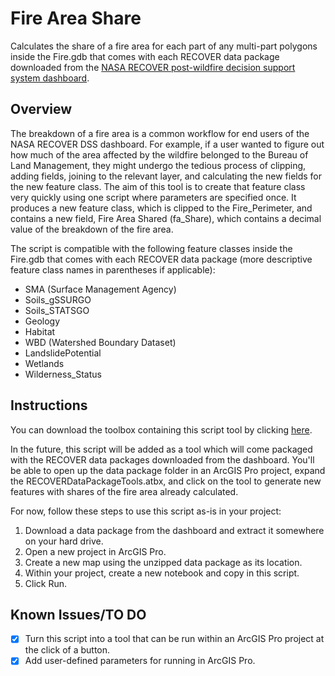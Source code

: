 
# Fire Area Share

Calculates the share of a fire area for each part of any multi-part polygons inside the Fire.gdb that comes with each RECOVER data package downloaded from the [NASA RECOVER post-wildfire decision support system dashboard](https://www.arcgis.com/apps/dashboards/19af90a8bc5d41188ed855d249bc1c72).

## Overview

The breakdown of a fire area is a common workflow for end users of the NASA RECOVER DSS dashboard. For example, if a user wanted to figure out how much of the area affected by the wildfire belonged to the Bureau of Land Management, they might undergo the tedious process of clipping, adding fields, joining to the relevant layer, and calculating the new fields for the new feature class. The aim of this tool is to create that feature class very quickly using one script where parameters are specified once. It produces a new feature class, which is clipped to the Fire_Perimeter, and contains a new field, Fire Area Shared (fa_Share), which contains a decimal value of the breakdown of the fire area. 

The script is compatible with the following feature classes inside the Fire.gdb that comes with each RECOVER data package (more descriptive feature class names in parentheses if applicable):
 - SMA (Surface Management Agency)
 - Soils_gSSURGO
 - Soils_STATSGO
 - Geology
 - Habitat
 - WBD (Watershed Boundary Dataset)
 - LandslidePotential
 - Wetlands
 - Wilderness_Status

## Instructions

You can download the toolbox containing this script tool by clicking [here](https://github.com/crosner13/RECOVER-data-package-tools/raw/main/RECOVERDataPackageTools.atbx).

In the future, this script will be added as a tool which will come packaged with the RECOVER data packages downloaded from the dashboard. You'll be able to open up the data package folder in an ArcGIS Pro project, expand the RECOVERDataPackageTools.atbx, and click on the tool to generate new features with shares of the fire area already calculated.

For now, follow these steps to use this script as-is in your project:

1. Download a data package from the dashboard and extract it somewhere on your hard drive.
2. Open a new project in ArcGIS Pro.
3. Create a new map using the unzipped data package as its location.
4. Within your project, create a new notebook and copy in this script.
5. Click Run.

## Known Issues/TO DO
- [x] Turn this script into a tool that can be run within an ArcGIS Pro project at the click of a button. 
- [x] Add user-defined parameters for running in ArcGIS Pro.
